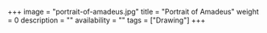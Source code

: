 +++
image = "portrait-of-amadeus.jpg"
title = "Portrait of Amadeus"
weight = 0
description = ""
availability = ""
tags = ["Drawing"]
+++
